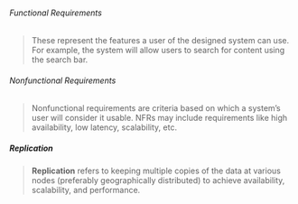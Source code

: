 ###### Functional Requirements
> These represent the features a user of the designed system can use. For example, the system will allow users to search for content using the search bar.
###### Nonfunctional Requirements
> Nonfunctional requirements are criteria based on which a system’s user will consider it usable. NFRs may include requirements like high availability, low latency, scalability, etc.
##### Replication
> **Replication** refers to keeping multiple copies of the data at various nodes (preferably geographically distributed) to achieve availability, scalability, and performance.